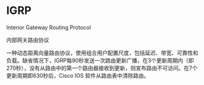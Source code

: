 # IGRP

Interior Gateway Routing Protocol

内部网关路由协议

一种动态距离向量路由协议，使用组合用户配置尺度，包括延迟、带宽、可靠性和负载。缺省情况下，IGRP每90秒发送一次路由更新广播，在3个更新周期内（即270秒），没有从路由中的第一个路由器接收到更新，则宣布路由不可访问。在7个更新周期即630秒后，Cisco IOS 软件从路由表中清除路由。